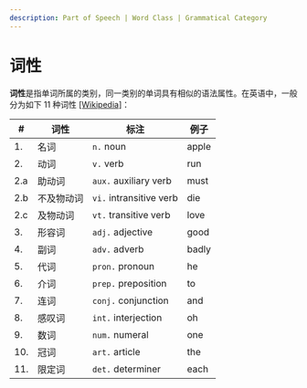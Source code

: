 ```yaml
---
description: Part of Speech | Word Class | Grammatical Category
---
```


# 词性

<!--@include: ../fm-desc.md-->

**词性**是指单词所属的类别，同一类别的单词具有相似的语法属性。在英语中，一般分为如下 11 种词性 [[Wikipedia]](https://en.wikipedia.org/wiki/Part_of_speech)：

| #   | 词性       | 标注                    | 例子  |
| --- | ---------- | ----------------------- | ----- |
| 1.  | 名词       | `n.` noun               | apple |
| 2.  | 动词       | `v.` verb               | run   |
| 2.a | 助动词     | `aux.` auxiliary verb   | must  |
| 2.b | 不及物动词 | `vi.` intransitive verb | die   |
| 2.c | 及物动词   | `vt.` transitive verb   | love  |
| 3.  | 形容词     | `adj.` adjective        | good  |
| 4.  | 副词       | `adv.` adverb           | badly |
| 5.  | 代词       | `pron.` pronoun         | he    |
| 6.  | 介词       | `prep.` preposition     | to    |
| 7.  | 连词       | `conj.` conjunction     | and   |
| 8.  | 感叹词     | `int.` interjection     | oh    |
| 9.  | 数词       | `num.` numeral          | one   |
| 10. | 冠词       | `art.` article          | the   |
| 11. | 限定词     | `det.` determiner       | each  |
